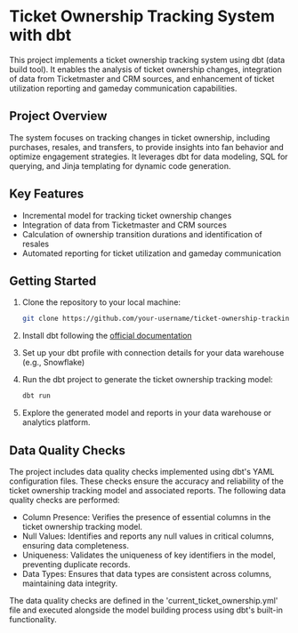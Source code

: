# Ticket Ownership Tracking System with dbt

This project implements a ticket ownership tracking system using dbt (data build tool). It enables the analysis of ticket ownership changes, integration of data from Ticketmaster and CRM sources, and enhancement of ticket utilization reporting and gameday communication capabilities.

## Project Overview

The system focuses on tracking changes in ticket ownership, including purchases, resales, and transfers, to provide insights into fan behavior and optimize engagement strategies. It leverages dbt for data modeling, SQL for querying, and Jinja templating for dynamic code generation.

## Key Features

- Incremental model for tracking ticket ownership changes
- Integration of data from Ticketmaster and CRM sources
- Calculation of ownership transition durations and identification of resales
- Automated reporting for ticket utilization and gameday communication

## Getting Started

1. Clone the repository to your local machine:

   ```bash
   git clone https://github.com/your-username/ticket-ownership-tracking.git

2. Install dbt following the [official documentation](https://docs.getdbt.com/docs/installation)
3. Set up your dbt profile with connection details for your data warehouse (e.g., Snowflake)
4. Run the dbt project to generate the ticket ownership tracking model:
   
   ```bash
   dbt run
   
5. Explore the generated model and reports in your data warehouse or analytics platform.

## Data Quality Checks

The project includes data quality checks implemented using dbt's YAML configuration files. These checks ensure the accuracy and reliability of the ticket ownership tracking model and associated reports. The following data quality checks are performed:

- Column Presence: Verifies the presence of essential columns in the ticket ownership tracking model.
- Null Values: Identifies and reports any null values in critical columns, ensuring data completeness.
- Uniqueness: Validates the uniqueness of key identifiers in the model, preventing duplicate records.
- Data Types: Ensures that data types are consistent across columns, maintaining data integrity.

The data quality checks are defined in the 'current_ticket_ownership.yml' file and executed alongside the model building process using dbt's built-in functionality.
